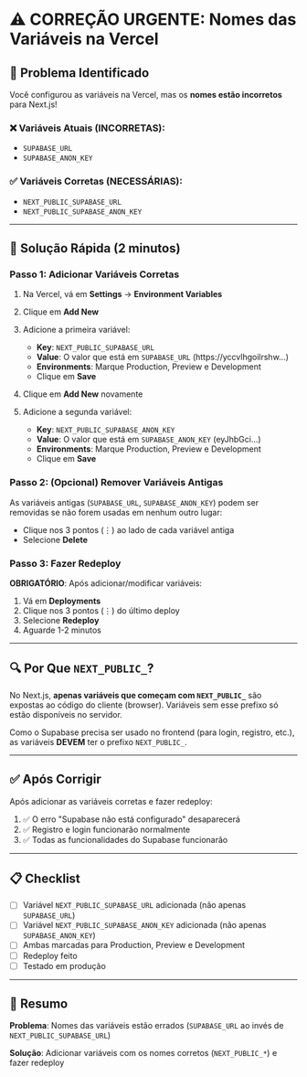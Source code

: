 # ⚠️ CORREÇÃO URGENTE: Nomes das Variáveis na Vercel

## 🔴 Problema Identificado

Você configurou as variáveis na Vercel, mas os **nomes estão incorretos** para Next.js!

### ❌ Variáveis Atuais (INCORRETAS):
- `SUPABASE_URL`
- `SUPABASE_ANON_KEY`

### ✅ Variáveis Corretas (NECESSÁRIAS):
- `NEXT_PUBLIC_SUPABASE_URL`
- `NEXT_PUBLIC_SUPABASE_ANON_KEY`

---

## 🚀 Solução Rápida (2 minutos)

### Passo 1: Adicionar Variáveis Corretas

1. Na Vercel, vá em **Settings** → **Environment Variables**
2. Clique em **Add New**
3. Adicione a primeira variável:
   - **Key**: `NEXT_PUBLIC_SUPABASE_URL`
   - **Value**: O valor que está em `SUPABASE_URL` (https://yccvlhgoilrshw...)
   - **Environments**: Marque Production, Preview e Development
   - Clique em **Save**

4. Clique em **Add New** novamente
5. Adicione a segunda variável:
   - **Key**: `NEXT_PUBLIC_SUPABASE_ANON_KEY`
   - **Value**: O valor que está em `SUPABASE_ANON_KEY` (eyJhbGci...)
   - **Environments**: Marque Production, Preview e Development
   - Clique em **Save**

### Passo 2: (Opcional) Remover Variáveis Antigas

As variáveis antigas (`SUPABASE_URL`, `SUPABASE_ANON_KEY`) podem ser removidas se não forem usadas em nenhum outro lugar:
- Clique nos 3 pontos (⋮) ao lado de cada variável antiga
- Selecione **Delete**

### Passo 3: Fazer Redeploy

**OBRIGATÓRIO**: Após adicionar/modificar variáveis:
1. Vá em **Deployments**
2. Clique nos 3 pontos (⋮) do último deploy
3. Selecione **Redeploy**
4. Aguarde 1-2 minutos

---

## 🔍 Por Que `NEXT_PUBLIC_`?

No Next.js, **apenas variáveis que começam com `NEXT_PUBLIC_`** são expostas ao código do cliente (browser). Variáveis sem esse prefixo só estão disponíveis no servidor.

Como o Supabase precisa ser usado no frontend (para login, registro, etc.), as variáveis **DEVEM** ter o prefixo `NEXT_PUBLIC_`.

---

## ✅ Após Corrigir

Após adicionar as variáveis corretas e fazer redeploy:

1. ✅ O erro "Supabase não está configurado" desaparecerá
2. ✅ Registro e login funcionarão normalmente
3. ✅ Todas as funcionalidades do Supabase funcionarão

---

## 📋 Checklist

- [ ] Variável `NEXT_PUBLIC_SUPABASE_URL` adicionada (não apenas `SUPABASE_URL`)
- [ ] Variável `NEXT_PUBLIC_SUPABASE_ANON_KEY` adicionada (não apenas `SUPABASE_ANON_KEY`)
- [ ] Ambas marcadas para Production, Preview e Development
- [ ] Redeploy feito
- [ ] Testado em produção

---

## 🎯 Resumo

**Problema**: Nomes das variáveis estão errados (`SUPABASE_URL` ao invés de `NEXT_PUBLIC_SUPABASE_URL`)

**Solução**: Adicionar variáveis com os nomes corretos (`NEXT_PUBLIC_*`) e fazer redeploy

